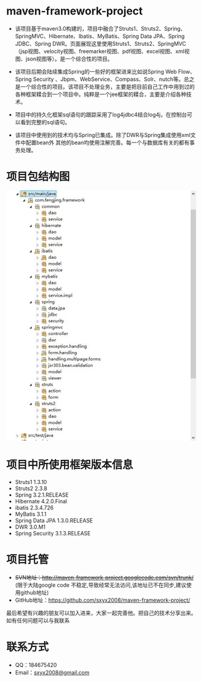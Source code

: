 # maven-framework-project

* 该项目基于maven3.0构建的，项目中融合了Struts1、Struts2、Spring、SpringMVC、Hibernate、Ibatis、MyBatis、Spring Data JPA、Spring JDBC、Spring DWR。页面展现这里使用Struts1、Struts2、SpringMVC（jsp视图、velocity视图、freemarker视图、pdf视图、excel视图、xml视图、json视图等）。是一个综合性的项目。

* 该项目后期会陆续集成Spring的一些好的框架进来比如说Spring Web Flow、Spring Security 、Jbpm、WebService、Compass、Solr、nutch等。总之是一个综合性的项目。该项目不处理业务，主要是把目前自己工作中用到过的各种框架糅合到一个项目中。纯粹是一个jee框架的糅合，主要是介绍各种技术。

* 项目中的持久化框架sql语句的跟踪采用了log4jdbc4结合log4j，在控制台可以看到完整的sql语句。

* 该项目中使用到的技术均与Spring已集成。除了DWR与Spring集成使用xml文件中配置bean外 其他的bean均使用注解完善。每一个与数据库有关的都有事务处理。

# 项目包结构图
![src/main/resources/package.jpg](src/main/resources/package.jpg)

# 项目中所使用框架版本信息
* Struts1 1.3.10
* Struts2 2.3.8
* Spring 3.2.1.RELEASE
* Hibernate 4.2.0.Final
* ibatis 2.3.4.726
* MyBatis 3.1.1
* Spring Data JPA 1.3.0.RELEASE
* DWR 3.0.M1
* Spring Security 3.1.3.RELEASE

# 项目托管
* <del>SVN地址：http://maven-framework-project.googlecode.com/svn/trunk/</del> (限于大陆google code 不稳定,导致经常无法访问,该地址已不在同步,建议使用github地址)
* GitHub地址：https://github.com/sxyx2008/maven-framework-project/

最后希望有兴趣的朋友可以加入进来，大家一起完善他。把自己的技术分享出来。如有任何问题可以与我联系

# 联系方式
* QQ：184675420
* Email：sxyx2008@gmail.com
